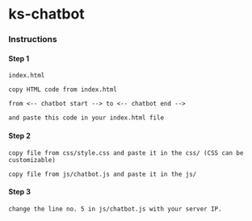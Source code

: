 # ks-chatbot


### Instructions


#### Step 1
```
index.html

copy HTML code from index.html

from <-- chatbot start --> to <-- chatbot end -->

and paste this code in your index.html file
```
#### Step 2

```
copy file from css/style.css and paste it in the css/ (CSS can be customizable)

copy file from js/chatbot.js and paste it in the js/
```

#### Step 3

```
change the line no. 5 in js/chatbot.js with your server IP.
```
